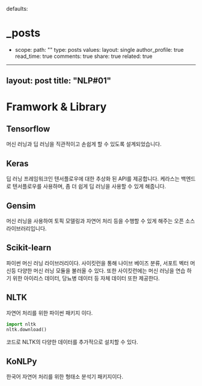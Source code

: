 defaults:
  # _posts
  - scope:
      path: ""
      type: posts
    values:
      layout: single
      author_profile: true
      read_time: true
      comments: true
      share: true
      related: true
---
layout: post
title:  "NLP#01"
---

# Framwork & Library
## Tensorflow
  머신 러닝과 딥 러닝을 직관적이고 손쉽게 할 수 있도록 설계되었습니다.

## Keras
  딥 러닝 프레임워크인 텐서플로우에 대한 추상화 된 API를 제공합니다.
  케라스는 백엔드로 텐서플로우를 사용하며, 좀 더 쉽게 딥 러닝을 사용할 수 있게 해줍니다.

## Gensim
  머신 러닝을 사용하여 토픽 모델링과 자연어 처리 등을 수행할 수 있게 해주는 오픈 소스 라이브러리입니다.

## Scikit-learn
  파이썬 머신 러닝 라이브러리이다. 사이킷런을 통해 나이브 베이즈 분류,
  서포트 벡터 머신등 다양한 머신 러닝 모듈을 불러올 수 있다. 또한 사이킷런에는 머신 러닝을 연습
  하기 위한 아이리스 데이터, 당뇨병 데이터 등 자체 데이터 또한 제공한다.

## NLTK
  자연어 처리를 위한 파이썬 패키지 이다.
  ```python
  import nltk
  nltk.download()
  ```
  코드로 NLTK의 다양한 데이터를 추가적으로 설치할 수 있다.
  
## KoNLPy
  한국어 자연어 처리를 위한 형태소 분석기 패키지이다.
